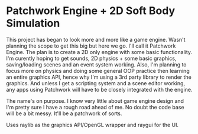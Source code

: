 # Patchwork Engine + 2D Soft Body Simulation

This project has began to look more and more like a game engine. Wasn't planning the scope to get this big but here we go. I'll call it Patchwork Engine. The plan is to create a 2D only engine with some basic functionality. I'm curently hoping to get sounds, 2D physics + some basic graphics, saving/loading scenes and an event system working. Also, I'm planning to focus more on physics and doing some general OOP practice then learning an entire graphics API, hence why I'm using a 3rd party library to render the graphics. And unless I get a scripting system and a scene editor working, any apps using Patchwork will have to be closely integrated with the engine. 

The name's on purpose. I know very little about game engine design and I'm pretty sure I have a rough road ahead of me. No doubt the code base will be a bit messy. It'll be a patchwork of sorts.

Uses raylib as the graphics API/OpenGL wrapper and raygui for the UI.
